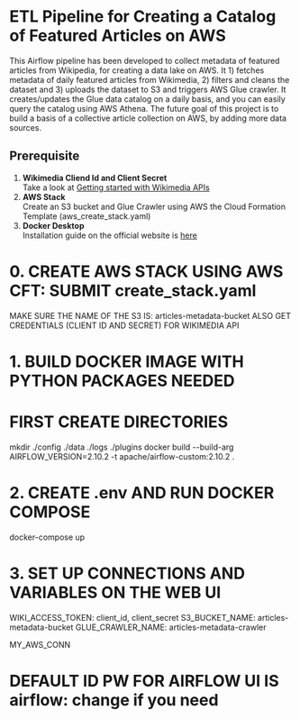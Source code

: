 # ETL Pipeline for Creating a Catalog of Featured Articles on AWS
This Airflow pipeline has been developed to collect metadata of featured articles from Wikipedia, for creating a data lake on AWS. It 1) fetches metadata of daily featured articles from Wikimedia, 2) filters and cleans the dataset and 3) uploads the dataset to S3 and triggers AWS Glue crawler. It creates/updates the Glue data catalog on a daily basis, and you can easily query the catalog using AWS Athena. The future goal of this project is to build a basis of a collective article collection on AWS, by adding more data sources.


## Prerequisite
1. **Wikimedia Cliend Id and Client Secret**\
  Take a look at [Getting started with Wikimedia APIs](https://api.wikimedia.org/wiki/Getting_started_with_Wikimedia_APIs)
2. **AWS Stack**\
  Create an S3 bucket and Glue Crawler using AWS the Cloud Formation Template (aws_create_stack.yaml)
3. **Docker Desktop**\
  Installation guide on the official website is [here](https://docs.docker.com/compose/install/)
   

# 0. CREATE AWS STACK USING AWS CFT: SUBMIT create_stack.yaml
MAKE SURE THE NAME OF THE S3 IS: articles-metadata-bucket
ALSO GET CREDENTIALS (CLIENT ID AND SECRET) FOR WIKIMEDIA API

# 1. BUILD DOCKER IMAGE WITH PYTHON PACKAGES NEEDED
# FIRST CREATE DIRECTORIES
mkdir ./config ./data ./logs ./plugins
docker build --build-arg AIRFLOW_VERSION=2.10.2 -t apache/airflow-custom:2.10.2 .

# 2. CREATE .env AND RUN DOCKER COMPOSE
docker-compose up

# 3. SET UP CONNECTIONS AND VARIABLES ON THE WEB UI
WIKI_ACCESS_TOKEN: client_id, client_secret
S3_BUCKET_NAME: articles-metadata-bucket
GLUE_CRAWLER_NAME: articles-metadata-crawler

MY_AWS_CONN

# DEFAULT ID PW FOR AIRFLOW UI IS airflow: change if you need

